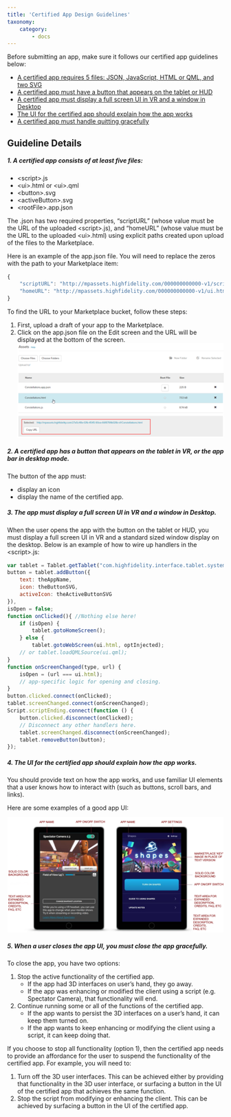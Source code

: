 ```yaml
---
title: 'Certified App Design Guidelines'
taxonomy:
    category:
        - docs 
---
```

Before submitting an app, make sure it follows our certified app guidelines below:

* [A certified app requires 5 files: JSON, JavaScript, HTML or QML, and two SVG ](#1-a-certified-app-consists-of-at-least-five-files)
* [A certified app must have a button that appears on the tablet or HUD](#2-a-certified-app-has-a-button-that-appears-on-the-tablet-in-vr)
* [A certified app must display a full screen UI in VR and a window in Desktop](#3-the-app-must-display-a-full-screen-ui-in-vr-and-a-window-in-de)
* [The UI for the certified app should explain how the app works](#4-the-ui-for-the-certified-app-should-explain-how-the-app-works)
* [A certified app must handle quitting gracefully](#5-when-a-user-closes-the-app-ui-you-must-close-the-app-gracefull)

## Guideline Details

##### 1. A certified app consists of at least five files: 
* &lt;script>.js  
* &lt;ui>.html or &lt;ui>.qml 
* &lt;button>.svg 
* &lt;activeButton>.svg
* &lt;rootFile>.app.json 

The .json has two required properties, “scriptURL” (whose value must be the URL of the uploaded &lt;script>.js), and “homeURL” (whose value must be the URL to the uploaded &lt;ui>.html) using explicit paths created upon upload of the files to the Marketplace. 

Here is an example of the app.json file. You will need to replace the zeros with the path to your Marketplace item:
``` javascript
{
    "scriptURL": "http://mpassets.highfidelity.com/000000000000-v1/script.js",
    "homeURL": "http://mpassets.highfidelity.com/000000000000-v1/ui.html"
}
```

To find the URL to your Marketplace bucket, follow these steps:

1. First, upload a draft of your app to the Marketplace.
2. Click on the app.json file on the Edit screen and the URL will be displayed at the bottom of the screen.
![](marketplacebucket.png)

##### 2. A certified app has a button that appears on the tablet in VR, or the app bar in desktop mode. 
The button of the app must: 
- display an icon
- display the name of the certified app.

##### 3. The app must display a full screen UI in VR and a window in Desktop.
When the user opens the app with the button on the tablet or HUD, you must display a full screen UI in VR and a standard sized window display on the desktop. Below is an example of how to wire up handlers in the &lt;script>.js:

``` javascript 
var tablet = Tablet.getTablet("com.highfidelity.interface.tablet.system");
button = tablet.addButton({
    text: theAppName,
    icon: theButtonSVG,
    activeIcon: theActiveButtonSVG
}),
isOpen = false;
function onClicked(){ //Nothing else here!
    if (isOpen) {
        tablet.gotoHomeScreen();
    } else {
        tablet.gotoWebScreen(ui.html, optInjected);
    // or tablet.loadQMLSource(ui.qml);
}
function onScreenChanged(type, url) {
    isOpen = (url === ui.html);
    // app-specific logic for opening and closing.
}
button.clicked.connect(onClicked);
tablet.screenChanged.connect(onScreenChanged);
Script.scriptEnding.connect(function () {
    button.clicked.disconnect(onClicked);
    // Disconnect any other handlers here.
    tablet.screenChanged.disconnect(onScreenChanged);
    tablet.removeButton(button);
});
```
##### 4. The UI for the certified app should explain how the app works. 
You should provide text on how the app works, and use familiar UI elements that a user knows how to interact with (such as buttons, scroll bars, and links).

Here are some examples of a good app UI:

![](appDesign1.png)

##### 5. When a user closes the app UI, you must close the app gracefully. 

To close the app, you have two options:
1.  Stop the active functionality of the certified app.
    * If the app had 3D interfaces on user’s hand, they go away.
    * If the app was enhancing or modified the client using a script (e.g. Spectator Camera), that functionality will end.
2. Continue running some or all of the functions of the certified app.
    * If the app wants to persist the 3D interfaces on a user’s hand, it can keep them turned on.
    * If the app wants to keep enhancing or modifying the client using a script, it can keep doing that.

If you choose to stop all functionality (option 1), then the certified app needs to provide an affordance for the user to suspend the functionality of the certified app. For example, you will need to:
1. Turn off the 3D user interfaces. This can be achieved either by providing that functionality in the 3D user interface, or surfacing a button in the UI of the certified app that achieves the same function.
2. Stop the script from modifying or enhancing the client. This can be achieved by surfacing a button in the UI of the certified app.


